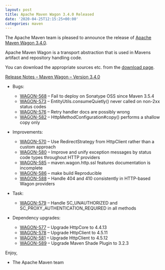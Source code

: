 ```yaml
---
layout: post
title: Apache Maven Wagon 3.4.0 Released
date: '2020-04-25T12:15:25+00:00'
categories: maven
---
```

<div class="entry-content"><p>The Apache Maven team is pleased to announce the release of
<a href="https://maven.apache.org/wagon/">Apache Maven Wagon 3.4.0</a>.</p>

<p>Apache Maven Wagon is a transport abstraction that is used in Mavens
artifact and repository handling code.</p>

<p>You can download the appropriate sources etc. from the <a href="https://maven.apache.org/wagon/download.cgi">download page</a>.</p>

<!-- more -->


<p><a href="https://issues.apache.org/jira/secure/ReleaseNote.jspa?projectId=12318122&amp;version=12346512">Release Notes &ndash; Maven Wagon &ndash; Version 3.4.0</a></p>

<ul>
<li><p>Bugs:</p>

<ul>
<li><a href="https://issues.apache.org/jira/browse/WAGON-568">WAGON-568</a> &ndash; Fail to deploy on Sonatype OSS since Maven 3.5.4</li>
<li><a href="https://issues.apache.org/jira/browse/WAGON-573">WAGON-573</a> &ndash; EntityUtils.consumeQuietly() never called on non-2xx status codes</li>
<li><a href="https://issues.apache.org/jira/browse/WAGON-576">WAGON-576</a> &ndash; Retry handler docs are possibly wrong</li>
<li><a href="https://issues.apache.org/jira/browse/WAGON-582">WAGON-582</a> &ndash; HttpMethodConfiguration#copy() performs a shallow copy only</li>
</ul>
</li>
<li><p>Improvements:</p>

<ul>
<li><a href="https://issues.apache.org/jira/browse/WAGON-570">WAGON-570</a> &ndash; Use RedirectStrategy from HttpClient rather than a custom approach</li>
<li><a href="https://issues.apache.org/jira/browse/WAGON-580">WAGON-580</a> &ndash; Improve and unify exception messages by status code types throughout HTTP providers</li>
<li><a href="https://issues.apache.org/jira/browse/WAGON-585">WAGON-585</a> &ndash; maven.wagon.http.ssl features documentation is incomplete</li>
<li><a href="https://issues.apache.org/jira/browse/WAGON-586">WAGON-586</a> &ndash; make build Reproducible</li>
<li><a href="https://issues.apache.org/jira/browse/WAGON-588">WAGON-588</a> &ndash; Handle 404 and 410 consistently in HTTP-based Wagon providers</li>
</ul>
</li>
<li><p>Task:</p>

<ul>
<li><a href="https://issues.apache.org/jira/browse/WAGON-579">WAGON-579</a> &ndash; Handle SC_UNAUTHORIZED and SC_PROXY_AUTHENTICATION_REQUIRED in all methods</li>
</ul>
</li>
<li><p>Dependency upgrades:</p>

<ul>
<li><a href="https://issues.apache.org/jira/browse/WAGON-577">WAGON-577</a> &ndash; Upgrade HttpCore to 4.4.13</li>
<li><a href="https://issues.apache.org/jira/browse/WAGON-578">WAGON-578</a> &ndash; Upgrade HttpClient to 4.5.11</li>
<li><a href="https://issues.apache.org/jira/browse/WAGON-581">WAGON-581</a> &ndash; Upgrade HttpClient to 4.5.12</li>
<li><a href="https://issues.apache.org/jira/browse/WAGON-589">WAGON-589</a> &ndash; Upgrade Maven Shade Plugin to 3.2.3</li>
</ul>
</li>
</ul>


<p>Enjoy,</p>

<ul>
<li>The Apache Maven team</li>
</ul>
